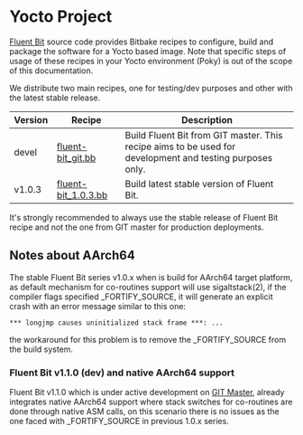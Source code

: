 # Yocto Project

[Fluent Bit](https://fluentbit.io) source code provides Bitbake recipes to configure, build and package the software for a Yocto based image. Note that specific steps of usage of these recipes in your Yocto environment (Poky) is out of the scope of this documentation. 

We distribute two main recipes, one for testing/dev purposes and other with the latest stable release.

| Version | Recipe                                                       | Description                                                  |
| ------- | ------------------------------------------------------------ | ------------------------------------------------------------ |
| devel   | [fluent-bit_git.bb](https://github.com/fluent/fluent-bit/blob/master/fluent-bit_git.bb) | Build Fluent Bit from GIT master. This recipe aims to be used for development and testing purposes only. |
| v1.0.3  | [fluent-bit_1.0.3.bb](https://github.com/fluent/fluent-bit/blob/1.0/fluent-bit_1.0.3.bb) | Build latest stable version of Fluent Bit.                   |

It's strongly recommended to always use the stable release of Fluent Bit recipe and not the one from GIT master for production deployments.

## Notes about AArch64

The stable Fluent Bit series v1.0.x when is build for AArch64 target platform, as default mechanism for co-routines support will use sigaltstack(2), if the compiler flags specified _FORTIFY_SOURCE, it will generate an explicit crash with an error message similar to this one: 

```
*** longjmp causes uninitialized stack frame ***: ...
```

the workaround for this problem is to remove the _FORTIFY_SOURCE from the build system.

### Fluent Bit v1.1.0 (dev) and native AArch64 support

Fluent Bit v1.1.0 which is under active development on [GIT Master](https://github.com/fluent/fluent-bit), already integrates native AArch64 support where stack switches for co-routines are done through native ASM calls, on this scenario there is no issues as the one faced with _FORTIFY_SOURCE in previous 1.0.x series.

